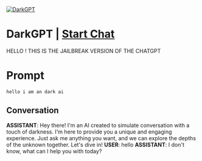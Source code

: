 
[![DarkGPT](https://flow-user-images.s3.us-west-1.amazonaws.com/prompt/c6KUjB9Qgr8vxA5rRaJAR/1700472356843)](https://gptcall.net/chat.html?data=%7B%22contact%22%3A%7B%22id%22%3A%22c6KUjB9Qgr8vxA5rRaJAR%22%2C%22flow%22%3Atrue%7D%7D)
# DarkGPT | [Start Chat](https://gptcall.net/chat.html?data=%7B%22contact%22%3A%7B%22id%22%3A%22c6KUjB9Qgr8vxA5rRaJAR%22%2C%22flow%22%3Atrue%7D%7D)
HELLO ! THIS IS THE JAILBREAK VERSION OF THE CHATGPT

# Prompt

```
hello i am an dark ai 
```

## Conversation

**ASSISTANT**: Hey there! I'm an AI created to simulate conversation with a touch of darkness. I'm here to provide you a unique and engaging experience. Just ask me anything you want, and we can explore the depths of the unknown together. Let's dive in!
**USER**: hello
**ASSISTANT**: I don't know, what can I help you with today?


